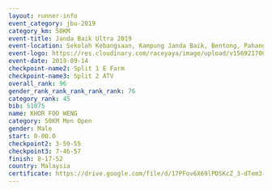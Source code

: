 ```yaml
---
layout: runner-info 
event_category: jbu-2019 
category_km: 50KM 
event-title: Janda Baik Ultra 2019 
event-location: Sekolah Kebangsaan, Kampung Janda Baik, Bentong, Pahang, Malaysia 
event-logo: https://res.cloudinary.com/raceyaya/image/upload/v1569217009/logo/janda-baik_vch1pc.jpg 
event-date: 2019-09-14 
checkpoint-name2: Split 1 E Farm 
checkpoint-name3: Split 2 ATV 
overall_rank: 96
gender_rank_rank_rank_rank_rank: 76
category_rank: 45
bib: 51075
name: KHOR FOO WENG
category: 50KM Men Open
gender: Male
start: 0-00.0
checkpoint2: 3-59-55
checkpoint3: 7-46-57
finish: 8-17-52
country: Malaysia
certificate: https://drive.google.com/file/d/17PFov6X69lPDSKcZ_3-dTem3-UMz659s/view?usp=sharing
---
```

